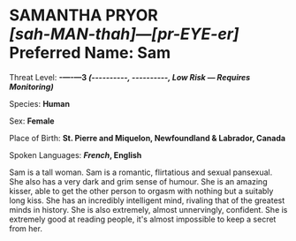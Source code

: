 # SAMANTHA PRYOR<br>*[sah-MAN-thah]&mdash;[pr-EYE-er]*<br>Preferred Name: Sam

Threat Level: **<span class="redacted">-</span>&mdash;<span class="redacted">-</span>&mdash;3 *(<span class="redacted">----------</span>, <span class="redacted">----------</span>, Low Risk &mdash; Requires Monitoring)***

Species: **Human**

Sex: **Female**

Place of Birth: **St. Pierre and Miquelon, Newfoundland & Labrador, Canada**

Spoken Languages: ***French*, English**

Sam is a tall woman. Sam is a romantic, flirtatious and sexual pansexual. She also has a very dark and grim sense of humour. She is an amazing kisser, able to get the other person to orgasm with nothing but a suitably long kiss. She has an incredibly intelligent mind, rivaling that of the greatest minds in history. She is also extremely, almost unnervingly, confident. She is extremely good at reading people, it's almost impossible to keep a secret from her.

